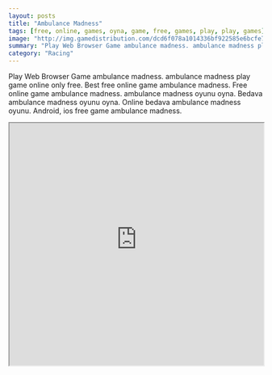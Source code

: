 ```yaml
---
layout: posts
title: "Ambulance Madness"
tags: [free, online, games, oyna, game, free, games, play, play, games]
image: "http://img.gamedistribution.com/dcd6f078a1014336bf922585e6bcfe7e.jpg"
summary: "Play Web Browser Game ambulance madness. ambulance madness play game online only free. Best free online game ambulance madness. Free online game ambulance madness. ambulance madness oyunu oyna. Bedava ambulance madness oyunu oyna. Online bedava ambulance madness oyunu. Android, ios free game ambulance madness."
category: "Racing"
---
```


Play Web Browser Game ambulance madness. ambulance madness play game online only free. Best free online game ambulance madness. Free online game ambulance madness. ambulance madness oyunu oyna. Bedava ambulance madness oyunu oyna. Online bedava ambulance madness oyunu. Android, ios free game ambulance madness.

<iframe width="100%" height="480px;" src="http://flash.gamedistribution.com?game=dcd6f078a1014336bf922585e6bcfe7e"></iframe>